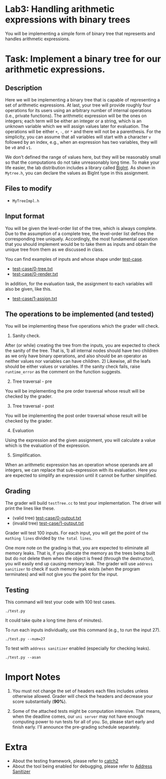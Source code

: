 # Lab3: Handling arithmetic expressions with binary trees

You will be implementing a simple form of binary tree that represents and
handles arithmetic expressions.

# Task: Implement a binary tree for our arithmetic expressions.

## Description

Here we will be implementing a binary tree that is capable of representing a set of arithmetic expressions.
At last, your tree will provide roughly four operations for its users using an arbitrary number of internal
operations (i.e., private functions). The arithmetic expression will be the ones on integers; each term
will be either an integer or a string, which is an unknown variable which we will assign values later for
evaluation. The operations will be either `+`, `-`, or `*` and there will not be a parenthesis. For the simplicity,
you can assume that all variables will start with a character `v` followed by an index, e.g., when an expression
has two variables, they will be `v0` and `v1`.

We don't defined the range of values here, but they will be reasonably small so that the computations do not
take unreasonably long time. To make your life easier, the lab distribution includes a library called
[BigInt](https://github.com/faheel/BigInt). As shown in `Mytree.h`, you can declare the values as BigInt
type in this assignment.

## Files to modify

- `MyTreeImpl.h`

## Input format

You will be given the level-order list of the tree, which is always complete. Due to the assumption of
a complete tree, the level-order list defines the corresponding tree uniquely. Accordingly, 
the most fundamental
operation that you should implement would be to take them as inputs and obtain the unique tree
from them as we discussed in class.

You can find examples of inputs and whose shape under [test-case](test-case).

- [test-case/0-tree.txt](test-case/0-tree.txt)
- [test-case/0-render.txt](test-case/0-render.txt)

In addition, for the evaluation task, the assignment to each variables will also be given, like this.

- [test-case/1-assign.txt](test-case/1-assign.txt)

## The operations to be implemented (and tested)

You will be implementing these five operations which the grader will check.

1. Sanity check.

After (or while) creating the tree from the inputs, you are expected to check
the sanity of the tree. That is, 1) all internal nodes should have two children
as we only have binary operations, and also should be an operator as neither
values nor variables can have children. 2) Likewise, all the leafs should be
either values or variables. If the sanity check fails, raise `runtime_error`
as the comment on the function suggests.

2. Tree traversal - pre

You will be implementing the pre order traversal whose result will be checked by the grader.

3. Tree traversal - post

You will be implementing the post order traversal whose result will be checked by the grader.

4. Evaluation

Using the expression and the given assignment, you will calculate a value which is the evaluation
of the expression.

5. Simplification.

When an arithmetic expression has an operation whose operands are all integers, we can replace that
sub-expression with its evaluation. Here you are expected to simplify an expression until
it cannot be further simplified.

## Grading

The grader will build `testTree.cc` to test your implementation. The driver will print the lines like these.
- (valid tree) [test-case/0-output.txt](test-case/0-output.txt)
- (invalid tree) [test-case/1-output.txt](test-case/1-output.txt)

Grader will test 100 inputs. For each input, you will get the point of `the mathing lines` divided by
`the total lines`.

One more note on the grading is that, you are expected to eliminate all memory leaks. That is, if you allocate
the memory as the trees being built but do not delete them when the object is freed (through the destructor),
you will easily end up causing memory leak. The grader will use `address sanitizer` to check if such memory leak
exists (when the program terminates) and will not give you the point for the input.

## Testing

This command will test your code with 100 test cases.
```
./test.py
```
It could take quite a long time (tens of minutes).

To run each inputs individually, use this command (e.g., to run the input 27).
```
./test.py --num=27
```

To test with `address sanitizer` enabled (especially for checking leaks).

```
./test.py --asan
```

# Import Notes

1. You must not change the set of headers each files includes unless otherwise allowed.
Grader will check the headers and decrease your score substantially (**90%**).

2. Some of the attached tests might be computation intensive. That means, when the deadline comes,
our `uni server` may not have enough computing power to run tests for all of you. So, please start early and
finish early. I'll announce the pre-grading schedule separately.

# Extra

- About the testing framework, please refer to [catch2](https://github.com/catchorg/Catch2)
- About the tool being enabled for debugging, please refer to [Address Sanitizer](https://github.com/google/sanitizers/wiki/AddressSanitizer)



